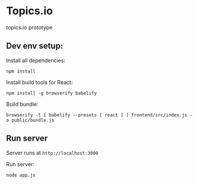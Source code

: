 # Topics.io
topics.io prototype

## Dev env setup:

Install all dependencies:

`npm install`

Install build tools for React:

`npm install -g browserify babelify`

Build bundle:

`browserify -t [ babelify --presets [ react ] ] frontend/src/index.js -o public/bundle.js`

## Run server

Server runs at `http://localhost:3000`

Run server:

`node app.js`
